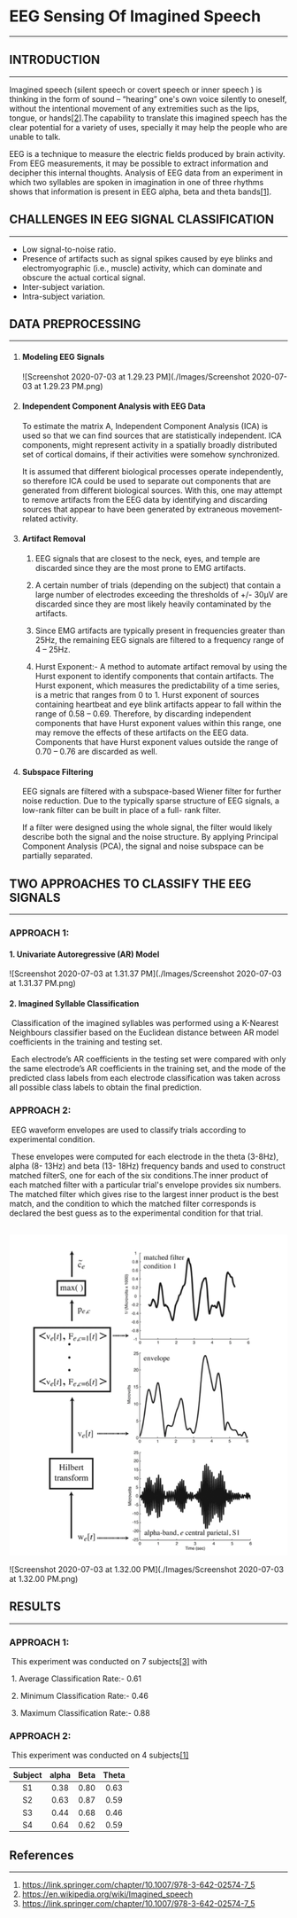 # EEG Sensing Of Imagined Speech

------

## INTRODUCTION

------

Imagined speech (silent speech or covert speech or inner speech ) is thinking in the form of sound – “hearing” one's own voice silently to oneself, without the intentional movement of any extremities such as the lips, tongue, or hands[[2]](https://en.wikipedia.org/wiki/Imagined_speech).The capability to translate this imagined speech has the clear potential for a variety of uses, specially it may help the people who are unable to talk. 

EEG is a technique to measure the electric fields produced by brain activity. From EEG measurements, it may be possible to extract information and decipher this internal thoughts. Analysis of EEG data from an experiment in which two syllables are spoken in imagination in one of three rhythms shows that information is present in EEG alpha, beta and theta bands[[1]](https://link.springer.com/chapter/10.1007/978-3-642-02574-7_5). 

## CHALLENGES IN EEG SIGNAL CLASSIFICATION

------

- Low signal-to-noise ratio.
- Presence of artifacts such as signal spikes caused by eye blinks and electromyographic (i.e., muscle) activity, which can dominate and obscure the actual cortical signal.
- Inter-subject variation.
- Intra-subject variation.

## DATA PREPROCESSING

------

1. #### **Modeling EEG Signals**

   ![Screenshot 2020-07-03 at 1.29.23 PM](./Images/Screenshot 2020-07-03 at 1.29.23 PM.png)
   
   
   
2. #### **Independent Component Analysis with EEG Data** 

   To estimate the matrix A, Independent Component Analysis (ICA) is used so that we can find sources that are statistically independent. ICA components, might represent activity in a spatially broadly distributed set of cortical domains, if their activities were somehow synchronized.

   It is assumed that different biological processes operate independently, so therefore ICA could be used to separate out components that are generated from different biological sources. With this, one may attempt to remove artifacts from the EEG data by identifying and discarding sources that appear to have been generated by extraneous movement-related activity.

   

3. #### **Artifact Removal**

   1. EEG signals that are closest to the neck, eyes, and temple are discarded since they are the most prone to EMG artifacts.

   2. A certain number of trials (depending on the subject) that contain a large number of electrodes exceeding the thresholds of +/- 30μV are discarded since they are most likely heavily contaminated by the artifacts.

   3. Since EMG artifacts are typically present in frequencies greater than 25Hz, the remaining EEG signals are filtered to a frequency range of 4 – 25Hz.

   4. Hurst Exponent:- A method to automate artifact removal by using the Hurst exponent to identify components that contain artifacts. The Hurst exponent, which measures the predictability of a time series, is a metric that ranges from 0 to 1. Hurst exponent of sources containing heartbeat and eye blink artifacts appear to fall within the range of 0.58 – 0.69. Therefore, by discarding independent components that have Hurst exponent values within this range, one may remove the effects of these artifacts on the EEG data. Components that have Hurst exponent values outside the range of 0.70 – 0.76 are discarded as well.

      

4. #### **Subspace Filtering**

   EEG signals are filtered with a subspace-based Wiener filter for further noise reduction. Due to the typically sparse structure of EEG signals, a low-rank filter can be built in place of a full- rank filter.

   If a filter were designed using the whole signal, the filter would likely describe both the signal and the noise structure. By applying Principal Component Analysis (PCA), the signal and noise subspace can be partially separated.

## TWO APPROACHES TO CLASSIFY THE EEG SIGNALS

------

### APPROACH 1:

#### 	1. **Univariate Autoregressive (AR) Model**

![Screenshot 2020-07-03 at 1.31.37 PM](./Images/Screenshot 2020-07-03 at 1.31.37 PM.png)

####     2. Imagined Syllable Classification

​	  	 Classification of the imagined syllables was performed using a K-Nearest Neighbours classifier 		 		   based on the Euclidean distance between AR model coefficients in the training and testing set. 

​       	Each electrode’s AR coefficients in the testing set were compared with only the same electrode’s AR  		   coefficients in the training set, and the mode of the predicted class labels from each electrode 		  		   classification was taken across all possible class labels to obtain the final prediction.

### APPROACH 2:

​	EEG waveform envelopes are used to classify trials according to experimental condition.

​	These envelopes were computed for each electrode in the theta (3-8Hz), alpha (8- 13Hz) and beta (13-	18Hz) frequency bands and used to construct matched filterS, one for each of the six conditions.The 	  	inner product of each matched filter with a particular trial's envelope provides six numbers. The 			       	matched filter which gives rise to the largest inner product is the best match, and the condition to 	   	which the matched filter corresponds is declared the best guess as to the experimental condition for 	that trial.

​	![Envelope](./Images/Envelope.png)

![Screenshot 2020-07-03 at 1.32.00 PM](./Images/Screenshot 2020-07-03 at 1.32.00 PM.png)



## RESULTS 

------

### APPROACH 1: 

​	This experiment was conducted on 7 subjects[[3]](https://link.springer.com/chapter/10.1007/978-3-642-02574-7_5) with 

​    1. Average Classification Rate:- 0.61

​	2. Minimum Classification Rate:- 0.46

​	3. Maximum Classification Rate:- 0.88

### APPROACH 2:

​	This experiment was conducted on 4 subjects[[1]](https://link.springer.com/chapter/10.1007/978-3-642-02574-7_5)

| Subject | alpha | Beta | Theta |
| :-----: | :---: | :--: | :---: |
|   S1    | 0.38  | 0.80 | 0.63  |
|   S2    | 0.63  | 0.87 | 0.59  |
|   S3    | 0.44  | 0.68 | 0.46  |
|   S4    | 0.64  | 0.62 | 0.59  |



## References

------

1. https://link.springer.com/chapter/10.1007/978-3-642-02574-7_5
2. https://en.wikipedia.org/wiki/Imagined_speech
3. https://link.springer.com/chapter/10.1007/978-3-642-02574-7_5


